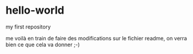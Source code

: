 # hello-world
my first repository

me voilà en train de faire des modifications sur le fichier readme, on verra bien ce que cela va donner ;-) 
